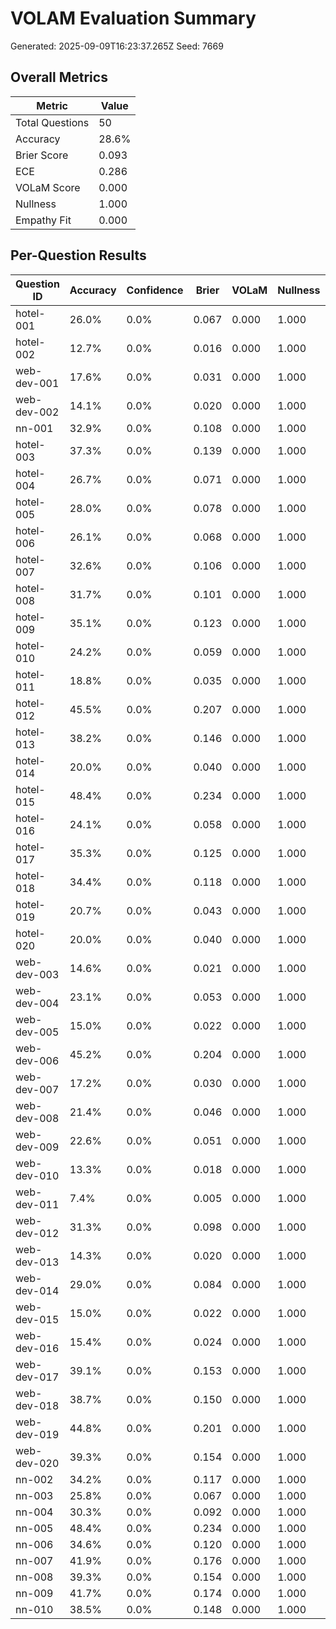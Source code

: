 # VOLAM Evaluation Summary
Generated: 2025-09-09T16:23:37.265Z
Seed: 7669

## Overall Metrics

| Metric | Value |
|--------|-------|
| Total Questions | 50 |
| Accuracy | 28.6% |
| Brier Score | 0.093 |
| ECE | 0.286 |
| VOLaM Score | 0.000 |
| Nullness | 1.000 |
| Empathy Fit | 0.000 |

## Per-Question Results

| Question ID | Accuracy | Confidence | Brier | VOLaM | Nullness | Empathy |
|-------------|----------|------------|-------|-------|----------|---------|
| hotel-001 | 26.0% | 0.0% | 0.067 | 0.000 | 1.000 | 0.000 |
| hotel-002 | 12.7% | 0.0% | 0.016 | 0.000 | 1.000 | 0.000 |
| web-dev-001 | 17.6% | 0.0% | 0.031 | 0.000 | 1.000 | 0.000 |
| web-dev-002 | 14.1% | 0.0% | 0.020 | 0.000 | 1.000 | 0.000 |
| nn-001 | 32.9% | 0.0% | 0.108 | 0.000 | 1.000 | 0.000 |
| hotel-003 | 37.3% | 0.0% | 0.139 | 0.000 | 1.000 | 0.000 |
| hotel-004 | 26.7% | 0.0% | 0.071 | 0.000 | 1.000 | 0.000 |
| hotel-005 | 28.0% | 0.0% | 0.078 | 0.000 | 1.000 | 0.000 |
| hotel-006 | 26.1% | 0.0% | 0.068 | 0.000 | 1.000 | 0.000 |
| hotel-007 | 32.6% | 0.0% | 0.106 | 0.000 | 1.000 | 0.000 |
| hotel-008 | 31.7% | 0.0% | 0.101 | 0.000 | 1.000 | 0.000 |
| hotel-009 | 35.1% | 0.0% | 0.123 | 0.000 | 1.000 | 0.000 |
| hotel-010 | 24.2% | 0.0% | 0.059 | 0.000 | 1.000 | 0.000 |
| hotel-011 | 18.8% | 0.0% | 0.035 | 0.000 | 1.000 | 0.000 |
| hotel-012 | 45.5% | 0.0% | 0.207 | 0.000 | 1.000 | 0.000 |
| hotel-013 | 38.2% | 0.0% | 0.146 | 0.000 | 1.000 | 0.000 |
| hotel-014 | 20.0% | 0.0% | 0.040 | 0.000 | 1.000 | 0.000 |
| hotel-015 | 48.4% | 0.0% | 0.234 | 0.000 | 1.000 | 0.000 |
| hotel-016 | 24.1% | 0.0% | 0.058 | 0.000 | 1.000 | 0.000 |
| hotel-017 | 35.3% | 0.0% | 0.125 | 0.000 | 1.000 | 0.000 |
| hotel-018 | 34.4% | 0.0% | 0.118 | 0.000 | 1.000 | 0.000 |
| hotel-019 | 20.7% | 0.0% | 0.043 | 0.000 | 1.000 | 0.000 |
| hotel-020 | 20.0% | 0.0% | 0.040 | 0.000 | 1.000 | 0.000 |
| web-dev-003 | 14.6% | 0.0% | 0.021 | 0.000 | 1.000 | 0.000 |
| web-dev-004 | 23.1% | 0.0% | 0.053 | 0.000 | 1.000 | 0.000 |
| web-dev-005 | 15.0% | 0.0% | 0.022 | 0.000 | 1.000 | 0.000 |
| web-dev-006 | 45.2% | 0.0% | 0.204 | 0.000 | 1.000 | 0.000 |
| web-dev-007 | 17.2% | 0.0% | 0.030 | 0.000 | 1.000 | 0.000 |
| web-dev-008 | 21.4% | 0.0% | 0.046 | 0.000 | 1.000 | 0.000 |
| web-dev-009 | 22.6% | 0.0% | 0.051 | 0.000 | 1.000 | 0.000 |
| web-dev-010 | 13.3% | 0.0% | 0.018 | 0.000 | 1.000 | 0.000 |
| web-dev-011 | 7.4% | 0.0% | 0.005 | 0.000 | 1.000 | 0.000 |
| web-dev-012 | 31.3% | 0.0% | 0.098 | 0.000 | 1.000 | 0.000 |
| web-dev-013 | 14.3% | 0.0% | 0.020 | 0.000 | 1.000 | 0.000 |
| web-dev-014 | 29.0% | 0.0% | 0.084 | 0.000 | 1.000 | 0.000 |
| web-dev-015 | 15.0% | 0.0% | 0.022 | 0.000 | 1.000 | 0.000 |
| web-dev-016 | 15.4% | 0.0% | 0.024 | 0.000 | 1.000 | 0.000 |
| web-dev-017 | 39.1% | 0.0% | 0.153 | 0.000 | 1.000 | 0.000 |
| web-dev-018 | 38.7% | 0.0% | 0.150 | 0.000 | 1.000 | 0.000 |
| web-dev-019 | 44.8% | 0.0% | 0.201 | 0.000 | 1.000 | 0.000 |
| web-dev-020 | 39.3% | 0.0% | 0.154 | 0.000 | 1.000 | 0.000 |
| nn-002 | 34.2% | 0.0% | 0.117 | 0.000 | 1.000 | 0.000 |
| nn-003 | 25.8% | 0.0% | 0.067 | 0.000 | 1.000 | 0.000 |
| nn-004 | 30.3% | 0.0% | 0.092 | 0.000 | 1.000 | 0.000 |
| nn-005 | 48.4% | 0.0% | 0.234 | 0.000 | 1.000 | 0.000 |
| nn-006 | 34.6% | 0.0% | 0.120 | 0.000 | 1.000 | 0.000 |
| nn-007 | 41.9% | 0.0% | 0.176 | 0.000 | 1.000 | 0.000 |
| nn-008 | 39.3% | 0.0% | 0.154 | 0.000 | 1.000 | 0.000 |
| nn-009 | 41.7% | 0.0% | 0.174 | 0.000 | 1.000 | 0.000 |
| nn-010 | 38.5% | 0.0% | 0.148 | 0.000 | 1.000 | 0.000 |